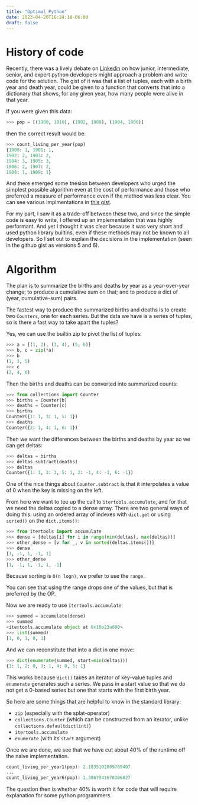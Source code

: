 ```yaml
---
title: "Optimal Python"
date: 2023-04-20T16:24:18-06:00
draft: false
---
```


# History of code
Recently, there was a lively debate on [Linkedin](https://www.linkedin.com/groups/25827/?highlightedUpdateUrn=urn%3Ali%3AgroupPost%3A25827-7054576641989070848&q=highlightedFeedForGroups)
 on how junior, intermediate, senior, and expert python developers might approach a problem and write code for the solution. The gist of it was that 
a list of tuples, each with a birth year and death year, could be given to a function that converts that into a dictionary that shows, for any
given year, how many people were alive in that year.

If you were given this data:
```python
>>> pop = [(1900, 1910), (1902, 1908), (1904, 1906)]

```
then the correct result would be:
```python
>>> count_living_per_year(pop)
{1900: 1, 1901: 1,
1902: 2, 1903: 2,
1904: 3, 1905: 3,
1906: 2, 1907: 2,
1908: 1, 1909: 1}
```

And there emerged some tnesion between developers who urged the simplest possible algorithm even at the cost of performance and those who preferred a measure of performance even if the method was less clear. You can see various implmentations in [this gist](https://gist.github.com/hughdbrown/ac86c0e0035930ca434fd594c1673888).

For my part, I saw it as a trade-off between these two, and since the simple code is easy to write, I offered up an implementation that was highly performant. And yet I thought it was clear because it was very short and used python library builtins, even if these methods may not be known to all developers. So I set out to explain the decisions in the implementation (seen in the github gist as versions 5 and 6).

# Algorithm
The plan is to summarize the births and deaths by year as a year-over-year change; to produce a cumulative sum on that; and to produce a dict of (year, cumulative-sum) pairs.

The fastest way to produce the summarized births and deaths is to create two `Counters`, one for each series. But the data we have is a series of tuples, so is there a fast way to take apart the tuples?

Yes, we can use the builtin zip to pivot the list of tuples:

```python
>>> a = [(1, 2), (3, 4), (5, 6)]
>>> b, c = zip(*a)
>>> b
(1, 3, 5)
>>> c
(2, 4, 6)
```

Then the births and deaths can be converted into summarized counts:
```python
>>> from collections import Counter
>>> births = Counter(b)
>>> deaths = Counter(c)
>>> births
Counter({1: 1, 3: 1, 5: 1})
>>> deaths
Counter({2: 1, 4: 1, 6: 1})
```

Then we want the differences between the births and deaths by year so we can get deltas:
```python
>>> deltas = births
>>> deltas.subtract(deaths)
>>> deltas
Counter({1: 1, 3: 1, 5: 1, 2: -1, 4: -1, 6: -1})
```

One of the nice things about `Counter.subtract` is that it interpolates a value of 0 when the key is missing on the left.

From here we want to tee up the call to `itertools.accumulate`, and for that we need the deltas copied to a dense array. There are two general ways of doing this: using an ordered array of indexes with `dict.get` or using `sorted()` on the `dict.items()`:
```python
>>> from itertools import accumulate
>>> dense = [deltas[i] for i in range(min(deltas), max(deltas))]
>>> other_dense = [v for _, v in sorted(deltas.items())]
>>> dense
[1, -1, 1, -1, 1]
>>> other_dense
[1, -1, 1, -1, 1, -1]
```

Because sorting is `O(n logn)`, we prefer to use the `range`.

You can see that using the range drops one of the values, but that is preferred by the OP.

Now we are ready to use `itertools.accumulate`:
```python
>>> summed = accumulate(dense)
>>> summed
<itertools.accumulate object at 0x10b23a600>
>>> list(summed)
[1, 0, 1, 0, 1]
```

And we can reconstitute that into a dict in one move:
```python
>>> dict(enumerate(summed, start=min(deltas)))
{1: 1, 2: 0, 3: 1, 4: 0, 5: 1}
```

This works because `dict()` takes an iterator of key-value tuples and `enumerate` generates such a series. We pass in a start value so that we do not get a 0-based series but one that starts with the first birth year.

So here are some things that are helpful to know in the standard library:
- `zip` (especially with the splat-operator)
- `collections.Counter` (which can be constructed from an iterator, unlike `collections.defaultdict(int)`)
- `itertools.accumulate`
- `enumerate` (with its `start` argument) 

Once we are done, we see that we have cut about 40% of the runtime off the naive implementation.
```python
count_living_per_year1(pop): 2.1835102809709497
...
count_living_per_year6(pop): 1.3067941670306027
```

The question then is whether 40% is worth it for code that will require explanation for some python programmers.

